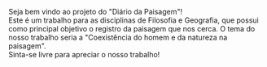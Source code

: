 Seja bem vindo ao projeto do "Diário da Paisagem"! <br>
Este é um trabalho para as disciplinas de Filosofia e Geografia, que possui como principal objetivo o registro da paisagem que nos cerca. O tema do nosso trabalho seria a "Coexistência do homem e da natureza na paisagem". <br>
Sinta-se livre para apreciar o nosso trabalho!
